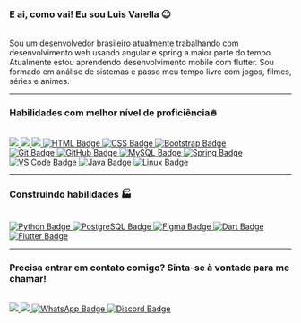 ### E ai, como vai! Eu sou Luis Varella 😉
<br>
Sou um desenvolvedor brasileiro atualmente trabalhando com desenvolvimento web usando angular e spring a maior parte do tempo. Atualmente estou aprendendo desenvolvimento mobile com flutter. Sou formado em análise de sistemas e passo meu tempo livre com jogos, filmes, séries e animes.
<hr>

### Habilidades com melhor nível de proficiência🔥
<br>
<div>
   <a href = "https://developer.mozilla.org/pt-BR/docs/Web/JavaScript" style="border-radius">
     <img src="https://img.shields.io/badge/JavaScript-f7df1e?logo=javascript&logoColor=black&style=for-the-badge&labelWidth=120">
   </a>
   <a href = "https://www.typescriptlang.org/" style="border-radius">
     <img src="https://img.shields.io/badge/TypeScript-0000ff?logo=typescript&logoColor=white&style=for-the-badge&labelWidth=120">
   </a>
   <a href = "https://angular.io/" style="border-radius">
     <img src="https://img.shields.io/badge/Angular-DD0031?logo=angular&logoColor=white&style=for-the-badge&labelWidth=120">
   </a>
  <a href="https://developer.mozilla.org/en-US/docs/Web/HTML" target="_blank">
    <img src="https://img.shields.io/badge/HTML-ff0000?logo=html5&logoColor=white&style=for-the-badge&labelWidth=120" alt="HTML Badge">
  </a>
  <a href="https://developer.mozilla.org/en-US/docs/Web/CSS" target="_blank">
    <img src="https://img.shields.io/badge/CSS-0000ff?logo=css3&logoColor=white&style=for-the-badge&labelWidth=120" alt="CSS Badge">
  </a> 
  <a href="https://getbootstrap.com/" target="_blank">
    <img src="https://img.shields.io/badge/Bootstrap-40128b?logo=bootstrap&logoColor=white&style=for-the-badge&labelWidth=120" alt="Bootstrap Badge">
  </a>
   <br> 
  <a href="https://git-scm.com/" target="_blank">
    <img src="https://img.shields.io/badge/Git-FF6700?logo=git&logoColor=white&style=for-the-badge&labelWidth=120" alt="Git Badge">
  </a>
  <a href="https://github.com/" target="_blank">
    <img src="https://img.shields.io/badge/GitHub-40128b?logo=github&logoColor=white&style=for-the-badge&labelWidth=120" alt="GitHub Badge">
  </a>
  <a href="https://www.mysql.com/" target="_blank">
    <img src="https://img.shields.io/badge/MySQL-3c3c3c?logo=mysql&logoColor=white&style=for-the-badge&labelWidth=120" alt="MySQL Badge">
  </a>
  <a href="https://spring.io/" target="_blank">
    <img src="https://img.shields.io/badge/Spring-022c02?logo=spring&logoColor=white&style=for-the-badge&labelWidth=120" alt="Spring Badge">
  </a> 
  <a href="https://code.visualstudio.com/" target="_blank">
    <img src="https://img.shields.io/badge/VS%20Code-007ACC?logo=visual%20studio%20code&logoColor=white&style=for-the-badge&labelWidth=120" alt="VS Code Badge">
  </a>
  <a href="https://www.oracle.com/java/" target="_blank">
    <img src="https://img.shields.io/badge/Java-000000?logo=openjdk&logoColor=white&style=for-the-badge&labelWidth=120" alt="Java Badge">
  </a>
  <a href="https://www.linux.org/" target="_blank">
     <img src="https://img.shields.io/badge/Linux-FCC624?logo=linux&logoColor=black&style=for-the-badge&labelWidth=120" alt="Linux Badge">
  </a>
   <hr>
</div>

### Construindo habilidades 🏭
<br>
<div>
 <a href="https://www.python.org/" target="_blank">
    <img src="https://img.shields.io/badge/Python-14354C?logo=python&logoColor=white&style=for-the-badge&labelWidth=120" alt="Python Badge">
 </a>
 <a href="https://www.postgresql.org/" target="_blank">
    <img src="https://img.shields.io/badge/PostgreSQL-3c3c3c?logo=postgresql&logoColor=white&style=for-the-badge&labelWidth=120" alt="PostgreSQL Badge">
 </a>
 <a href="https://www.figma.com/" target="_blank">
     <img src="https://img.shields.io/badge/Figma-FF6700?logo=figma&logoColor=white&style=for-the-badge&labelWidth=120" alt="Figma Badge">
 </a>
 <a href="https://dart.dev/" target="_blank">
     <img src="https://img.shields.io/badge/Dart-0175C2?logo=dart&logoColor=white&style=for-the-badge&labelWidth=120" alt="Dart Badge">
 </a>
 <a href="https://flutter.dev/" target="_blank">
     <img src="https://img.shields.io/badge/Flutter-02569B?logo=flutter&logoColor=white&style=for-the-badge&labelWidth=120" alt="Flutter Badge">
 </a>
</div>

<!-- <div>
  <a href="https://github.com/lgfvarella">
  <img height="180em" src="https://github-readme-stats.vercel.app/api?username=lgfvarella&show_icons=true&theme=blue-green&include_all_commits=true&count_private=true"/>
  <img height="180em" src="https://github-readme-stats.vercel.app/api/top-langs/?username=lgfvarella&compact&langs_count=16&theme=blue-green"/> 
  <img height="180em" src="https://github-readme-stats.vercel.app/api/top-langs/?username=lgfvarella&layout=donut-vertical&langs_count=16&theme=blue-green"/>
</div>-->

<div> 
 <hr>

 ### Precisa entrar em contato comigo? Sinta-se à vontade para me chamar!
 <br>
 
   <a href = "mailto:lgfvarella@gmail.com" style="border-radius">
     <img src="https://img.shields.io/badge/Gmail-ff0000?logo=gmail&logoColor=white&style=for-the-badge&labelWidth=120">
   </a>
   <a href = "https://www.linkedin.com/in/lgvarelladevs/" style="border-radius">
     <img src="https://img.shields.io/badge/Linkedin-0000ff?logo=linkedin&logoColor=white&style=for-the-badge&labelWidth=120">
   </a>
   <a href="https://api.whatsapp.com/send?phone=5562996113999" target="_blank">
     <img src="https://img.shields.io/badge/WhatsApp-022c02?logo=whatsapp&logoColor=white&style=for-the-badge&labelWidth=120" alt="WhatsApp Badge">
   </a>
   <a href="https://discord.gg/er2hR9BU" target="_blank">
     <img src="https://img.shields.io/badge/Discord-40128b?logo=discord&logoColor=white&style=for-the-badge&labelWidth=120" alt="Discord Badge">
   </a>

   
</div>
